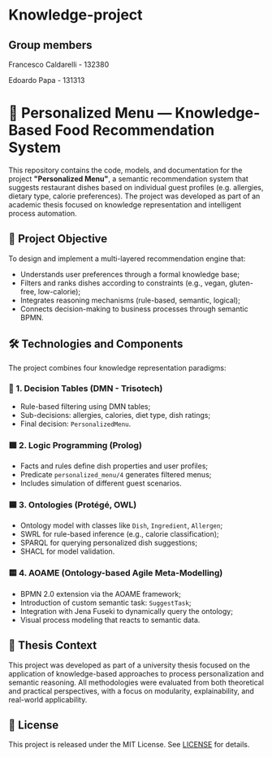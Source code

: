 # Knowledge-project

## Group members 
Francesco Caldarelli - 132380 

Edoardo Papa - 131313

# 🧠 Personalized Menu — Knowledge-Based Food Recommendation System

This repository contains the code, models, and documentation for the project **"Personalized Menu"**, a semantic recommendation system that suggests restaurant dishes based on individual guest profiles (e.g. allergies, dietary type, calorie preferences). The project was developed as part of an academic thesis focused on knowledge representation and intelligent process automation.

## 📌 Project Objective

To design and implement a multi-layered recommendation engine that:

- Understands user preferences through a formal knowledge base;
- Filters and ranks dishes according to constraints (e.g., vegan, gluten-free, low-calorie);
- Integrates reasoning mechanisms (rule-based, semantic, logical);
- Connects decision-making to business processes through semantic BPMN.

## 🛠️ Technologies and Components

The project combines four knowledge representation paradigms:

### 🔷 1. Decision Tables (DMN - Trisotech)
- Rule-based filtering using DMN tables;
- Sub-decisions: allergies, calories, diet type, dish ratings;
- Final decision: `PersonalizedMenu`.

### 🟪 2. Logic Programming (Prolog)
- Facts and rules define dish properties and user profiles;
- Predicate `personalized_menu/4` generates filtered menus;
- Includes simulation of different guest scenarios.

### 🟦 3. Ontologies (Protégé, OWL)
- Ontology model with classes like `Dish`, `Ingredient`, `Allergen`;
- SWRL for rule-based inference (e.g., calorie classification);
- SPARQL for querying personalized dish suggestions;
- SHACL for model validation.

### 🟨 4. AOAME (Ontology-based Agile Meta-Modelling)
- BPMN 2.0 extension via the AOAME framework;
- Introduction of custom semantic task: `SuggestTask`;
- Integration with Jena Fuseki to dynamically query the ontology;
- Visual process modeling that reacts to semantic data.

## 📖 Thesis Context

This project was developed as part of a university thesis focused on the application of knowledge-based approaches to process personalization and semantic reasoning. All methodologies were evaluated from both theoretical and practical perspectives, with a focus on modularity, explainability, and real-world applicability.

## 📄 License

This project is released under the MIT License. See [LICENSE](LICENSE) for details.

